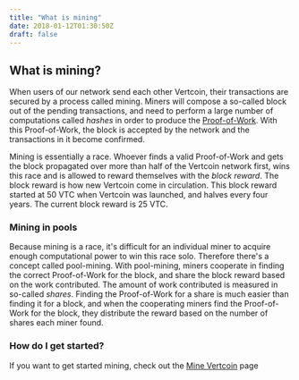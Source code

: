 ```yaml
---
title: "What is mining"
date: 2018-01-12T01:30:50Z
draft: false
---
```

## What is mining?
When users of our network send each other Vertcoin, their transactions are secured by a process called mining. Miners will compose a so-called block out of the pending transactions, and need to perform a large number of computations called _hashes_ in order to produce the [Proof-of-Work](https://en.bitcoin.it/wiki/Proof_of_work). With this Proof-of-Work, the block is accepted by the network and the transactions in it become confirmed.

Mining is essentially a race. Whoever finds a valid Proof-of-Work and gets the block propagated over more than half of the Vertcoin network first, wins this race and is allowed to reward themselves with the _block reward_. The block reward is how new Vertcoin come in circulation. This block reward started at 50 VTC when Vertcoin was launched, and halves every four years. The current block reward is 25 VTC. 

### Mining in pools

Because mining is a race, it's difficult for an individual miner to acquire enough computational power to win this race solo. Therefore there's a concept called pool-mining. With pool-mining, miners cooperate in finding the correct Proof-of-Work for the block, and share the block reward based on the work contributed. The amount of work contributed is measured in so-called _shares_. Finding the Proof-of-Work for a share is much easier than finding it for a block, and when the cooperating miners find the Proof-of-Work for the block, they distribute the reward based on the number of shares each miner found. 

### How do I get started?

If you want to get started mining, check out the [Mine Vertcoin](/mine) page
